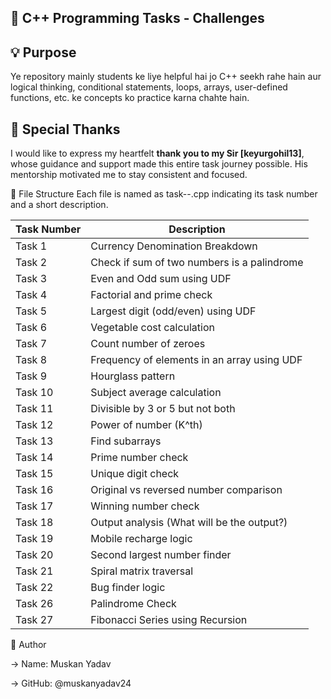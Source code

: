 ## 🧩 C++ Programming Tasks - Challenges

## 💡 Purpose

Ye repository mainly students ke liye helpful hai jo C++ seekh rahe hain aur logical thinking, conditional statements, loops, arrays, user-defined functions, etc. ke concepts ko practice karna chahte hain.

## 🙏 Special Thanks

I would like to express my heartfelt **thank you to my Sir [keyurgohil13]**, whose guidance and support made this entire task journey possible. His mentorship motivated me to stay consistent and focused.

📁 File Structure
Each file is named as task-<number>-<description>.cpp indicating its task number and a short description.

| Task Number | Description                                 |
| ----------- | ------------------------------------------- |
| Task 1      | Currency Denomination Breakdown                        |
| Task 2      | Check if sum of two numbers is a palindrome |
| Task 3      | Even and Odd sum using UDF                  |
| Task 4      | Factorial and prime check                   |
| Task 5      | Largest digit (odd/even) using UDF          |
| Task 6      | Vegetable cost calculation                  |
| Task 7      | Count number of zeroes                      |
| Task 8      | Frequency of elements in an array using UDF |
| Task 9      | Hourglass pattern                           |
| Task 10     | Subject average calculation                 |
| Task 11     | Divisible by 3 or 5 but not both            |
| Task 12     | Power of number (K^th)                      |
| Task 13     | Find subarrays                              |
| Task 14     | Prime number check                          |
| Task 15     | Unique digit check                          |
| Task 16     | Original vs reversed number comparison      |
| Task 17     | Winning number check                        |
| Task 18     | Output analysis (What will be the output?)  |
| Task 19     | Mobile recharge logic                       |
| Task 20     | Second largest number finder                |
| Task 21     | Spiral matrix traversal                     |
| Task 22     | Bug finder logic                            |
| Task 26     | Palindrome Check                            |
| Task 27     | Fibonacci Series using Recursion            |


📌 Author

-> Name: Muskan Yadav

-> GitHub: @muskanyadav24
